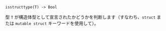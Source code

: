```
isstructtype(T) -> Bool
```

型 `T` が構造体型として宣言されたかどうかを判断します（すなわち、`struct` または `mutable struct` キーワードを使用して）。
